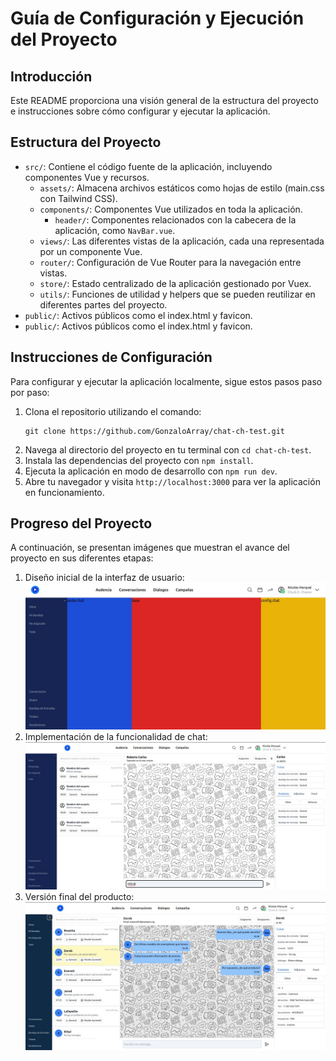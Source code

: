 # Guía de Configuración y Ejecución del Proyecto

## Introducción

Este README proporciona una visión general de la estructura del proyecto e instrucciones sobre cómo configurar y ejecutar la aplicación.

## Estructura del Proyecto

- `src/`: Contiene el código fuente de la aplicación, incluyendo componentes Vue y recursos.
  - `assets/`: Almacena archivos estáticos como hojas de estilo (main.css con Tailwind CSS).
  - `components/`: Componentes Vue utilizados en toda la aplicación.
    - `header/`: Componentes relacionados con la cabecera de la aplicación, como `NavBar.vue`.
  - `views/`: Las diferentes vistas de la aplicación, cada una representada por un componente Vue.
  - `router/`: Configuración de Vue Router para la navegación entre vistas.
  - `store/`: Estado centralizado de la aplicación gestionado por Vuex.
  - `utils/`: Funciones de utilidad y helpers que se pueden reutilizar en diferentes partes del proyecto.
- `public/`: Activos públicos como el index.html y favicon.
- `public/`: Activos públicos como el index.html y favicon.

## Instrucciones de Configuración

Para configurar y ejecutar la aplicación localmente, sigue estos pasos paso por paso:

1. Clona el repositorio utilizando el comando:
   ```
   git clone https://github.com/GonzaloArray/chat-ch-test.git
   ```
2. Navega al directorio del proyecto en tu terminal con `cd chat-ch-test`.
3. Instala las dependencias del proyecto con `npm install`.
4. Ejecuta la aplicación en modo de desarrollo con `npm run dev`.
5. Abre tu navegador y visita `http://localhost:3000` para ver la aplicación en funcionamiento.


## Progreso del Proyecto

A continuación, se presentan imágenes que muestran el avance del proyecto en sus diferentes etapas:

1. Diseño inicial de la interfaz de usuario:
   ![Diseño Inicial UI](./src/assets/proyect/Comienzo.jpeg)
2. Implementación de la funcionalidad de chat:
   ![Chat Funcionalidad](./src/assets/proyect/ChatConversation.jpeg)
3. Versión final del producto:
   ![Producto Final](./src/assets/proyect/Finish.jpeg)

